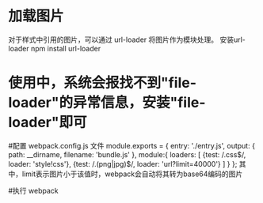 # 加载图片
对于样式中引用的图片，可以通过 url-loader 将图片作为模块处理。
安装url-loader
npm install url-loader

# 使用中，系统会报找不到"file-loader"的异常信息，安装"file-loader"即可

#配置 webpack.config.js 文件
module.exports = {
    entry: './entry.js',
    output: {
        path: __dirname,
        filename: 'bundle.js'
    },
    module:{
        loaders: [
            {test: /\.css$/, loader: 'style!css'},
            {test: /\.(png|jpg)$/, loader: 'url?limit=40000'}
        ]
    }
};
其中，limit表示图片小于该值时，webpack会自动将其转为base64编码的图片

#执行 webpack

